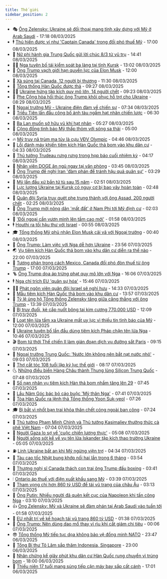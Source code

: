```yaml
---
title: Thế giới
sidebar_position: 2
---
```


<!-- vnexpress-the-gioi:START -->
- 🎭 [Ông Zelensky: Ukraine sẽ đối thoại mang tính xây dựng với Mỹ ở Arab Saudi](https://vnexpress.net/ong-zelensky-ukraine-se-doi-thoai-mang-tinh-xay-dung-voi-my-o-arab-saudi-4858568.html) - 17:18 08/03/2025
- 🕴 [Thủ hiến được ví như &#39;Captain Canada&#39; trong đối phó thuế Mỹ](https://vnexpress.net/thu-hien-duoc-vi-nhu-captain-canada-trong-doi-pho-thue-my-4858303.html) - 17:00 08/03/2025
- 🤭 [Nữ phi hành gia Trung Quốc gửi lời chúc 8/3 từ vũ trụ](https://vnexpress.net/nu-phi-hanh-gia-trung-quoc-gui-loi-chuc-8-3-tu-vu-tru-4858546.html) - 14:41 08/03/2025
- 🧑‍💻 [Nga tuyên bố tái kiểm soát ba làng tại tỉnh Kursk](https://vnexpress.net/nga-tuyen-bo-tai-kiem-soat-ba-lang-tai-tinh-kursk-4858535.html) - 13:02 08/03/2025
- 🦏 [Ông Trump vạch giới hạn quyền lực của Elon Musk](https://vnexpress.net/ong-trump-vach-gioi-han-quyen-luc-cua-elon-musk-4858320.html) - 12:00 08/03/2025
- 🦒 [Xả súng tại Canada, 12 người bị thương](https://vnexpress.net/xa-sung-tai-canada-12-nguoi-bi-thuong-4858525.html) - 11:30 08/03/2025
- 🌈 [Tổng thống Hàn Quốc được thả](https://vnexpress.net/tong-thong-han-quoc-duoc-tha-4858507.html) - 09:27 08/03/2025
- 🧑‍🏫 [Ukraine hứng tập kích quy mô lớn, 14 người chết](https://vnexpress.net/ukraine-hung-tap-kich-quy-mo-lon-14-nguoi-chet-4858490.html) - 09:23 08/03/2025
- 🐲 [Phe Cộng hòa hối thúc ông Trump khôi phục hỗ trợ cho Ukraine](https://vnexpress.net/phe-cong-hoa-hoi-thuc-ong-trump-khoi-phuc-ho-tro-cho-ukraine-4858356.html) - 08:29 08/03/2025
- 🦒 [Ngoại trưởng Mỹ - Ukraine điện đàm về chiến sự](https://vnexpress.net/ngoai-truong-my-ukraine-dien-dam-ve-chien-su-4858467.html) - 07:34 08/03/2025
- 🐻 [Triều Tiên lần đầu công bố ảnh tàu ngầm hạt nhân chiến lược](https://vnexpress.net/trieu-tien-lan-dau-cong-bo-anh-tau-ngam-hat-nhan-chien-luoc-4858429.html) - 06:30 08/03/2025
- 🚀 [Ba Lan muốn sở hữu vũ khí hạt nhân](https://vnexpress.net/ba-lan-muon-so-huu-vu-khi-hat-nhan-4858363.html) - 05:27 08/03/2025
- 🥰 [Cộng đồng tình báo Mỹ thấp thỏm với sóng sa thải](https://vnexpress.net/cong-dong-tinh-bao-my-thap-thom-voi-song-sa-thai-4857857.html) - 05:00 08/03/2025
- 🔥 [Mỹ truy nã trùm ma túy là cựu VĐV Olympic](https://vnexpress.net/my-truy-na-trum-ma-tuy-la-cuu-vdv-olympic-4858370.html) - 04:46 08/03/2025
- 🥳 [Lỗi đánh máy khiến tiêm kích Hàn Quốc thả bom vào khu dân cư](https://vnexpress.net/loi-danh-may-khien-tiem-kich-han-quoc-tha-bom-vao-khu-dan-cu-4858388.html) - 04:33 08/03/2025
- 💼 [Thủ tướng Trudeau rưng rưng trong họp báo cuối nhiệm kỳ](https://vnexpress.net/thu-tuong-trudeau-rung-rung-trong-hop-bao-cuoi-nhiem-ky-4858368.html) - 04:17 08/03/2025
- 🤡 [Nhân viên DOGE ăn ngủ ngay tại văn phòng](https://vnexpress.net/nhan-vien-doge-an-ngu-ngay-tai-van-phong-4858084.html) - 03:45 08/03/2025
- 🌁 [Ông Trump đề nghị Iran &#39;đàm phán để tránh hậu quả quân sự&#39;](https://vnexpress.net/ong-trump-de-nghi-iran-dam-phan-de-tranh-hau-qua-quan-su-4858333.html) - 03:29 08/03/2025
- 🤩 [Mỹ lần đầu xử bắn tử tù sau 15 năm](https://vnexpress.net/my-lan-dau-xu-ban-tu-tu-sau-15-nam-4858312.html) - 02:51 08/03/2025
- 🎉 [Lực lượng Ukraine tại Kursk có nguy cơ bị bao vây hoàn toàn](https://vnexpress.net/luc-luong-ukraine-tai-kursk-co-nguy-co-bi-bao-vay-hoan-toan-4858329.html) - 02:48 08/03/2025
- 🎉 [Quân đội Syria truy quét phe trung thành với ông Assad, 200 người chết](https://vnexpress.net/quan-doi-syria-truy-quet-phe-trung-thanh-voi-ong-assad-200-nguoi-chet-4858307.html) - 02:25 08/03/2025
- 🌁 [Ông Trump mời nông dân &#39;mất đất&#39; ở Nam Phi tới Mỹ định cư](https://vnexpress.net/ong-trump-moi-nong-dan-mat-dat-o-nam-phi-toi-my-dinh-cu-4858258.html) - 02:03 08/03/2025
- 🌊 [&#39;Đối ngoại cần vươn mình lên tầm cao mới&#39;](https://vnexpress.net/doi-ngoai-can-vuon-minh-len-tam-cao-moi-4858291.html) - 01:58 08/03/2025
- 🕴 [Houthi ra tối hậu thư với Israel](https://vnexpress.net/houthi-ra-toi-hau-thu-voi-israel-4858285.html) - 00:55 08/03/2025
- 🎓 [Tổng thống Mỹ phủ nhận Elon Musk cãi vã với Ngoại trưởng](https://vnexpress.net/tong-thong-my-phu-nhan-elon-musk-cai-va-voi-ngoai-truong-4858279.html) - 00:40 08/03/2025
- 🦩 [Ông Trump: Làm việc với Nga dễ hơn Ukraine](https://vnexpress.net/ong-trump-lam-viec-voi-nga-de-hon-ukraine-4858276.html) - 23:56 07/03/2025
- 🌏 [Vụ tiêm kích Hàn Quốc thả bom vào khu dân cư diễn ra thế nào](https://vnexpress.net/vu-tiem-kich-han-quoc-tha-bom-vao-khu-dan-cu-dien-ra-the-nao-4858139.html) - 22:00 07/03/2025
- 🌋 [Tương phản trong cách Mexico, Canada đối phó đòn thuế từ ông Trump](https://vnexpress.net/tuong-phan-trong-cach-mexico-canada-doi-pho-don-thue-tu-ong-trump-vnepre-4857846.html) - 17:00 07/03/2025
- 🪜 [Ông Trump dọa áp trừng phạt quy mô lớn với Nga](https://vnexpress.net/ong-trump-doa-ap-trung-phat-quy-mo-lon-voi-nga-4858251.html) - 16:06 07/03/2025
- 🕴 [Nga chỉ trích EU &#39;quân sự hóa&#39;](https://vnexpress.net/nga-chi-trich-eu-quan-su-hoa-4858215.html) - 15:46 07/03/2025
- 🧑‍🏫 [Phát ngôn viên quân đội Israel sẽ nghỉ hưu](https://vnexpress.net/phat-ngon-vien-quan-doi-israel-se-nghi-huu-4858228.html) - 14:33 07/03/2025
- 🌮 [Mẫu tiêm kích Hàn Quốc thả bom vào khu dân cư](https://vnexpress.net/mau-tiem-kich-han-quoc-tha-bom-vao-khu-dan-cu-4858213.html) - 13:57 07/03/2025
- 🚦 [Tỷ lệ ủng hộ Tổng thống Zelensky tăng giữa căng thẳng với ông Trump](https://vnexpress.net/ty-le-ung-ho-tong-thong-zelensky-tang-giua-cang-thang-voi-ong-trump-4858205.html) - 13:39 07/03/2025
- 💫 [Bị truy đuổi, kẻ cắp nuốt bông tai kim cương 770.000 USD](https://vnexpress.net/bi-truy-duoi-ke-cap-nuot-bong-tai-kim-cuong-770-000-usd-4858210.html) - 12:09 07/03/2025
- 🤡 [Loạt tên lửa tầm xa Ukraine mất uy lực vì thiếu tin tình báo của Mỹ](https://vnexpress.net/loat-ten-lua-tam-xa-ukraine-mat-uy-luc-vi-thieu-tin-tinh-bao-cua-my-4857879.html) - 12:00 07/03/2025
- 🦣 [Ukraine tuyên bố lần đầu dùng tiêm kích Pháp chặn tên lửa Nga](https://vnexpress.net/ukraine-tuyen-bo-lan-dau-dung-tiem-kich-phap-chan-ten-lua-nga-4858196.html) - 10:46 07/03/2025
- 🎬 [Bom từ thời Thế chiến II làm gián đoạn dịch vụ đường sắt Paris](https://vnexpress.net/bom-tu-thoi-the-chien-ii-lam-gian-doan-dich-vu-duong-sat-paris-4858080.html) - 09:15 07/03/2025
- 🎉 [Ngoại trưởng Trung Quốc: &#39;Nước lớn không nên bắt nạt nước nhỏ&#39;](https://vnexpress.net/ngoai-truong-trung-quoc-nuoc-lon-khong-nen-bat-nat-nuoc-nho-4858107.html) - 09:03 07/03/2025
- 🎡 [Thợ cắt tóc 108 tuổi lập kỷ lục thế giới](https://vnexpress.net/tho-cat-toc-108-tuoi-lap-ky-luc-the-gioi-4858060.html) - 08:17 07/03/2025
- 🌜 [Những điều biến Hàng Châu thành Thung lũng Silicon Trung Quốc](https://vnexpress.net/nhung-dieu-bien-hang-chau-thanh-thung-lung-silicon-trung-quoc-4856716.html) - 07:48 07/03/2025
- 🎡 [Số nạn nhân vụ tiêm kích Hàn thả bom nhầm tăng lên 29](https://vnexpress.net/so-nan-nhan-vu-tiem-kich-han-tha-bom-nham-tang-len-29-4858074.html) - 07:45 07/03/2025
- 🤗 [Lầu Năm Góc bác bỏ cáo buộc &#39;Mỹ thân Nga&#39;](https://vnexpress.net/lau-nam-goc-bac-bo-cao-buoc-my-than-nga-4858063.html) - 07:41 07/03/2025
- 🦩 [Tòa Hàn Quốc ra lệnh thả Tổng thống Yoon Suk-yeol](https://vnexpress.net/toa-han-quoc-ra-lenh-tha-tong-thong-yoon-suk-yeol-4858068.html) - 07:26 07/03/2025
- 🎓 [Bị bắt vì nhốt bạn trai khỏa thân chết cóng ngoài ban công](https://vnexpress.net/bi-bat-vi-nhot-ban-trai-khoa-than-chet-cong-ngoai-ban-cong-4858033.html) - 07:24 07/03/2025
- 🌁 [Thủ tướng Phạm Minh Chính và Thủ tướng Kasimaliev thưởng thức cà phê Việt Nam](https://vnexpress.net/thu-tuong-pham-minh-chinh-va-thu-tuong-kasimaliev-thuong-thuc-ca-phe-viet-nam-4858023.html) - 07:04 07/03/2025
- 🤩 [Người Gaza lo sợ về &#39;cuộc chiến lương thực&#39;](https://vnexpress.net/nguoi-gaza-lo-so-ve-cuoc-chien-luong-thuc-4857888.html) - 05:08 07/03/2025
- 👹 [Người sống sót kể về vụ tên lửa Iskander tập kích thao trường Ukraine](https://vnexpress.net/nguoi-song-sot-ke-ve-vu-ten-lua-iskander-tap-kich-thao-truong-ukraine-4856733.html) - 05:05 07/03/2025
- ⛽️ [Lính Ukraine bất an khi Mỹ ngừng viện trợ](https://vnexpress.net/linh-ukraine-bat-an-khi-my-ngung-vien-tro-vnepre-4857657.html) - 04:34 07/03/2025
- 🚀 [Tàu cao tốc Nhật bung khớp nối hai lần trong 6 tháng](https://vnexpress.net/tau-cao-toc-nhat-bung-khop-noi-hai-lan-trong-6-thang-4857933.html) - 03:54 07/03/2025
- 🎡 [Thượng nghị sĩ Canada thách con trai ông Trump đấu boxing](https://vnexpress.net/thuong-nghi-si-canada-thach-con-trai-ong-trump-dau-boxing-4857900.html) - 03:41 07/03/2025
- 🕯 [Ontario áp thuế với điện xuất khẩu sang Mỹ](https://vnexpress.net/ontario-ap-thue-voi-dien-xuat-khau-sang-my-4857940.html) - 03:39 07/03/2025
- 🐻 [Tham vọng chi hơn 860 tỷ USD để tái vũ trang của châu Âu](https://vnexpress.net/tham-vong-chi-hon-860-ty-usd-de-tai-vu-trang-cua-chau-au-4856928.html) - 03:13 07/03/2025
- 🚦 [Ông Putin: Nhiều người đã quên kết cục của Napoleon khi tấn công Nga](https://vnexpress.net/ong-putin-nhieu-nguoi-da-quen-ket-cuc-cua-napoleon-khi-tan-cong-nga-4857876.html) - 03:10 07/03/2025
- 👍 [Ông Zelensky: Mỹ và Ukraine sẽ đàm phán tại Arab Saudi vào tuần tới](https://vnexpress.net/ong-zelensky-my-va-ukraine-se-dam-phan-tai-arab-saudi-vao-tuan-toi-4857890.html) - 01:58 07/03/2025
- 🚀 [EU nhất trí về kế hoạch tái vũ trang 860 tỷ USD](https://vnexpress.net/eu-nhat-tri-ve-ke-hoach-tai-vu-trang-860-ty-usd-4857851.html) - 01:38 07/03/2025
- 🌮 [Ông Trump: Nên dùng dao mổ thay vì rìu khi cắt giảm chi tiêu](https://vnexpress.net/ong-trump-nen-dung-dao-mo-thay-vi-riu-khi-cat-giam-chi-tieu-4857843.html) - 00:06 07/03/2025
- 😎 [Tổng thống Mỹ tiếp tục dọa không bảo vệ đồng minh NATO](https://vnexpress.net/tong-thong-my-tiep-tuc-doa-khong-bao-ve-dong-minh-nato-4857838.html) - 23:47 06/03/2025
- 🐲 [Tổng Bí thư Tô Lâm sắp thăm Indonesia, Singapore](https://vnexpress.net/tong-bi-thu-to-lam-sap-tham-indonesia-singapore-4857811.html) - 23:00 06/03/2025
- 💫 [Nhân chứng kể giây phút khu dân cư Hàn Quốc rung chuyển vì trúng bom](https://vnexpress.net/nhan-chung-ke-giay-phut-khu-dan-cu-han-quoc-rung-chuyen-vi-trung-bom-4857758.html) - 18:00 06/03/2025
- 👀 [Thiếu niên 17 tuổi mang súng tiếp cận máy bay sắp cất cánh](https://vnexpress.net/thieu-nien-17-tuoi-mang-sung-tiep-can-may-bay-sap-cat-canh-4857821.html) - 17:01 06/03/2025<!-- vnexpress-the-gioi:END -->